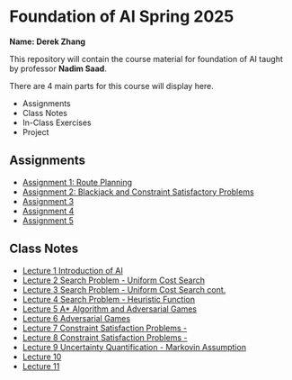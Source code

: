 # Foundation of AI Spring 2025

**Name: Derek Zhang**

This repository will contain the course material for foundation of AI taught by professor **Nadim Saad**.

There are 4 main parts for this course will display here.
- Assignments
- Class Notes
- In-Class Exercises
- Project

## Assignments
- [Assignment 1: Route Planning](./Assignment%201/)
- [Assignment 2: Blackjack and Constraint Satisfactory Problems](./Assignment%202/)
- [Assignment 3]()
- [Assignment 4]()
- [Assignment 5]()

## Class Notes
- [Lecture 1 Introduction of AI](./Class%20Notes/Lecture%201%20Introduction%20of%20AI.md)
- [Lecture 2 Search Problem - Uniform Cost Search]()
- [Lecture 3 Search Problem - Uniform Cost Search cont.]()
- [Lecture 4 Search Problem - Heuristic Function]()
- [Lecture 5 A* Algorithm and Adversarial Games]()
- [Lecture 6 Adversarial Games]()
- [Lecture 7 Constraint Satisfaction Problems - ]()
- [Lecture 8 Constraint Satisfaction Problems - ]()
- [Lecture 9 Uncertainty Quantification - Markovin Assumption]()
- [Lecture 10]()
- [Lecture 11]()